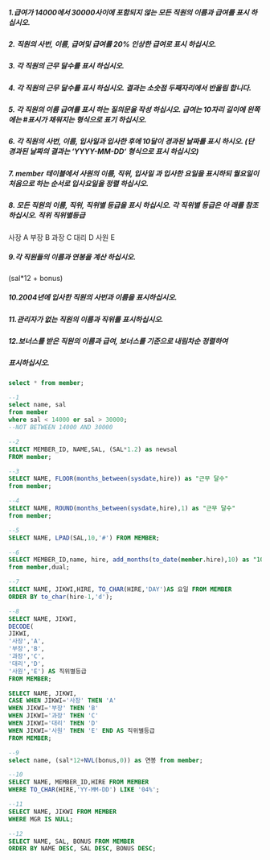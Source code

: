 ##### 1.급여가 14000에서 30000사이에 포함되지 않는 모든 직원의 이름과 급여를 표시 하십시오. 

##### 2. 직원의 사번, 이름, 급여및 급여를 20% 인상한 급여로 표시 하십시오. 

##### 3. 각 직원의 근무 달수를 표시 하십시오. 

##### 4. 각 직원의 근무 달수를 표시 하십시오. 결과는 소숫점 두째자리에서 반올림 합니다. 

##### 5. 각 직원의 이름 급여를 표시 하는 질의문을 작성 하십시오. 급여는 10자리 길이에 왼쪽에는 #표시가 채워지는 형식으로 표기 하십시오. 

##### 6. 각 직원의 사번, 이름, 입사일과 입사한 후에 10달이 경과된 날짜를 표시 하시오. (단 경과된 날짜의 결과는 ‘YYYY-MM-DD‘ 형식으로 표시 하십시오) 

##### 7. member 테이블에서 사원의 이름, 직위, 입사일 과 입사한 요일을 표시하되 월요일이 처음으로 하는 순서로 입사요일을 정렬 하십시오. 

##### 8. 모든 직원의 이름, 직위, 직위별 등급을 표시 하십시오. 각 직위별 등급은 아 래를 참조하십시오. 직위 직위별등급

사장 A
부장 B
과장 C
대리 D
사원 E

##### 9.각 직원들의 이름과 연봉을 계산 하십시오.

(sal*12 + bonus)

##### 10.2004년에 입사한 직원의 사번과 이름을 표시하십시오.

##### 11.관리자가 없는 직원의 이름과 직위를 표시하십시오.

##### 12.보너스를 받은 직원의 이름과 급여, 보너스를 기준으로 내림차순 정렬하여

##### 표시하십시오.





```sql
select * from member;

--1
select name, sal
from member
where sal < 14000 or sal > 30000;
--NOT BETWEEN 14000 AND 30000

--2
SELECT MEMBER_ID, NAME,SAL, (SAL*1.2) as newsal
FROM member;

--3
SELECT NAME, FLOOR(months_between(sysdate,hire)) as "근무 달수"
from member;

--4
SELECT NAME, ROUND(months_between(sysdate,hire),1) as "근무 달수"
from member;

--5
SELECT NAME, LPAD(SAL,10,'#') FROM MEMBER;

--6
SELECT MEMBER_ID,name, hire, add_months(to_date(member.hire),10) as "10개월 후"
from member,dual;

--7
SELECT NAME, JIKWI,HIRE, TO_CHAR(HIRE,'DAY')AS 요일 FROM MEMBER
ORDER BY to_char(hire-1,'d');

--8
SELECT NAME, JIKWI,
DECODE(
JIKWI,
'사장','A',
'부장','B',
'과장','C',
'대리','D',
'사원','E') AS 직위별등급
FROM MEMBER;

SELECT NAME, JIKWI,
CASE WHEN JIKWI='사장' THEN 'A'
WHEN JIKWI='부장' THEN 'B'
WHEN JIKWI='과장' THEN 'C'
WHEN JIKWI='대리' THEN 'D'
WHEN JIKWI='사원' THEN 'E' END AS 직위별등급
FROM MEMBER;

--9
select name, (sal*12+NVL(bonus,0)) as 연봉 from member;

--10
SELECT NAME, MEMBER_ID,HIRE FROM MEMBER
WHERE TO_CHAR(HIRE,'YY-MM-DD') LIKE '04%';

--11
SELECT NAME, JIKWI FROM MEMBER
WHERE MGR IS NULL;

--12
SELECT NAME, SAL, BONUS FROM MEMBER
ORDER BY NAME DESC, SAL DESC, BONUS DESC;
```

